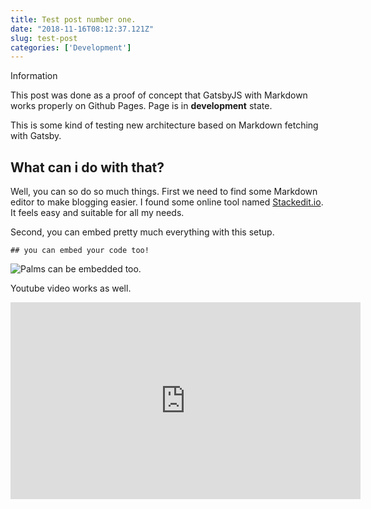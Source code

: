 ```yaml
---
title: Test post number one.
date: "2018-11-16T08:12:37.121Z"
slug: test-post
categories: ['Development']
---
```


<article class="message is-info">
  <div class="message-header">
    <p>Information</p>
  </div>
  <div class="message-body">
    This post was done as a proof of concept that GatsbyJS with Markdown works properly on Github Pages. Page is in <strong>development</strong> state.
  </div>
</article>

This is some kind of testing new architecture based on Markdown fetching with Gatsby.  

## What can i do with that?

  

Well, you can so do so much things. First we need to find some Markdown editor to make blogging easier. I found some online tool named [Stackedit.io](https://stackedit.io). It feels easy and suitable for all my needs.

Second, you can embed pretty much everything with this setup.

    ## you can embed your code too!
   
   ![Palms can be embedded too.](http://nzpalms.co.nz/communities/6/004/013/479/236//images/4630126545.jpg)

Youtube video works as well.
 <iframe width="560" height="315" src="https://www.youtube.com/embed/hTWKbfoikeg" frameborder="0" allow="accelerometer; autoplay; encrypted-media; gyroscope; picture-in-picture" allowfullscreen></iframe>